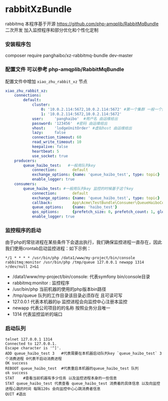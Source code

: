 # rabbitXzBundle
rabbitmq 本程序基于开源 https://github.com/php-amqplib/RabbitMqBundle 二次开发 加入监控程序和部分优化和个性化定制

### 安装程序包

composer require panghaibo/xz-rabbitmq-bundle dev-master

### 配置文件 可以参考 php-amqplib/RabbitMqBundle

配置文件中增加 `xiao_zhu_rabbit_xz` 节点

```yaml
xiao_zhu_rabbit_xz:
    connections:
        default:
            cluster: 
                0: '10.0.2.114:5672,10.0.2.114:5672' #第一个集群 一般一个集群由三台机器组成，连接的时候会随机选择可以使用的节点
                1: '10.0.2.114:5672,10.0.2.114:5672' 
            user:     'panghaibo'  #用户名 由运维给出
            password: '123456'  #密码 由运维给出
            vhost:    'lodgeUnitOrder' #虚拟host 由运维给出
            lazy:     false
            connection_timeout: 60
            read_write_timeout: 10
            keepalive: false
            heartbeat: 5
            use_socket: true
    producers:
        queue_haibo_test:   #一般用队列key
            connection:       default
            exchange_options: {name: 'queue_haibo_test', type: topic}
            enable_logger: true
    consumers:
        queue_haibo_test: #一般用队列key 监控的时候基于这个key
            connection:       default
            exchange_options: {name: 'queue_haibo_test', type: topic}
            callback:         App\Acme\TestBundle\Consumer\QueueHaiboConsumer
            queue_options:    {name: 'haibo_test'}
            qos_options:      {prefetch_size: 0, prefetch_count: 1, global: false}
            enable_logger: true
```

### 监控程序的启动
由于php的常驻进程在某些条件下会退出执行，我们确保监控进程一直存在，因此我们使用crontab启动监控进程：如下示例：
```
*/1 * * * * /usr/bin/php /data1/www/my-project/bin/console rabbitmq:monitor /usr/bin/php /tmp/queue 127.0.0.1 newapp 1314 >/dev/null 2>&1

```
* /data1/www/my-project/bin/console: 代表symfony bin/console目录
* rabbitmq:monitor : 监控程序
* /usr/bin/php 当前机器的使用的php版本bin路径
* /tmp/queue 队列的工作目录该目录必须存在 且可读可写
* 127.0.0.1 代表本机器的ip 监控进程会向监控中心注册本监控
* newapp 代表公司项目的的名称 按照业务分且唯一
* 1314 代表监控监听的端口

### 启动队列
```
telnet 127.0.0.1 1314
Connected to 127.0.0.1.
Escape character is '^]'.
ADD queue_haibo_test 3   #代表需要在本机器启动队列key `queue_haibo_test` 3个消费进程 0代表不启动消费进程
OK success
REBOOT queue_haibo_test  #代表重启本机器的queue_haibo_test 队列
ok success
STAT    #查看当前机器有多少任务 以及监控进程本身的一些信息
STAT queue_haibo_test 代表查看 queue_haibo_test 消费着的具体信息 以及向监控进程心跳的时间 每隔120s 会向监控中心心跳消费者信息
QUIT #退出


```



